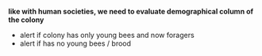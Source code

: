 **like with human societies, we need to evaluate demographical column of the colony**

- alert if colony has only young bees and now foragers
- alert if has no young bees / brood